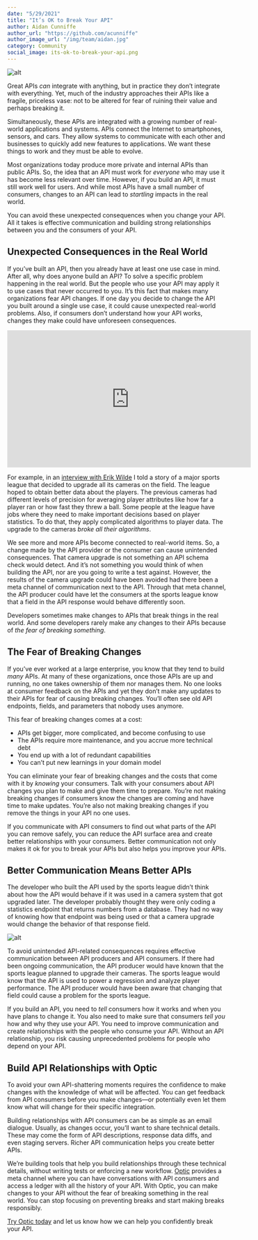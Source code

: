 ```yaml
---
date: "5/29/2021"
title: "It’s OK to Break Your API"
author: Aidan Cunniffe
author_url: "https://github.com/acunniffe"
author_image_url: "/img/team/aidan.jpg"
category: Community
social_image: its-ok-to-break-your-api.png
---
```


![alt](/img/blog-content/its-ok-to-break-your-api.png)

Great APIs _can_ integrate with anything, but in practice they don’t integrate with everything. Yet, much of the industry approaches their APIs like a fragile, priceless vase: not to be altered for fear of ruining their value and perhaps breaking it.

Simultaneously, these APIs are integrated with a growing number of real-world applications and systems. APIs connect the Internet to smartphones, sensors, and cars. They allow systems to communicate with each other and businesses to quickly add new features to applications. We want these things to work and they must be able to evolve.

Most organizations today produce more private and internal APIs than public APIs. So, the idea that an API must work for _everyone_ who may use it has become less relevant over time. However, if you build an API, it must still work well for users. And while most APIs have a small number of consumers, changes to an API can lead to _startling_ impacts in the real world. 

You can avoid these unexpected consequences when you change your API. All it takes is effective communication and building strong relationships between you and the consumers of your API.

## Unexpected Consequences in the Real World

If you’ve built an API, then you already have at least one use case in mind. After all, why does anyone build an API? To solve a specific problem happening in the real world. But the people who use your API may apply it to use cases that never occurred to you. It’s this fact that makes many organizations fear API changes. If one day you decide to change the API you built around a single use case, it could cause unexpected real-world problems. Also, if consumers don’t understand how your API works, changes they make could have unforeseen consequences. 

<center><iframe width="560" height="315" src="https://www.youtube.com/embed/YS8N4h7wi1E" frameborder="0" allow="accelerometer; autoplay; clipboard-write; encrypted-media; gyroscope; picture-in-picture" allowfullscreen></iframe></center>

For example, in an [interview with Erik Wilde](https://www.youtube.com/watch?v=YS8N4h7wi1E) I told a story of a major sports league that decided to upgrade all its cameras on the field. The league hoped to obtain better data about the players. The previous cameras had different levels of precision for averaging player attributes like how far a player ran or how fast they threw a ball. Some people at the league have jobs where they need to make important decisions based on player statistics. To do that, they apply complicated algorithms to player data. The upgrade to the cameras _broke all their algorithms_. 
 
We see more and more APIs become connected to real-world items. So, a change made by the API provider or the consumer can cause unintended consequences. That camera upgrade is not something an API schema check would detect. And it’s not something you would think of when building the API, nor are you going to write a test against. However, the results of the camera upgrade could have been avoided had there been a meta channel of communication next to the API. Through that meta channel, the API producer could have let the consumers at the sports league know that a field in the API response would behave differently soon.
 
Developers sometimes make changes to APIs that break things in the real world. And some developers rarely make any changes to their APIs because of _the fear of breaking something_.

## The Fear of Breaking Changes

If you’ve ever worked at a large enterprise, you know that they tend to build _many_ APIs. At many of these organizations, once those APIs are up and running, no one takes ownership of them nor manages them. No one looks at consumer feedback on the APIs and yet they don’t make any updates to their APIs for fear of causing breaking changes. You’ll often see old API endpoints, fields, and parameters that nobody uses anymore.

This fear of breaking changes comes at a cost:

- APIs get bigger, more complicated, and become confusing to use
- The APIs require more maintenance, and you accrue more technical debt
- You end up with a lot of redundant capabilities
- You can’t put new learnings in your domain model

You can eliminate your fear of breaking changes and the costs that come with it by _knowing_ your consumers. Talk with your consumers about API changes you plan to make and give them time to prepare. You’re not making breaking changes if consumers know the changes are coming and have time to make updates. You’re also not making breaking changes if you remove the things in your API no one uses.

If you communicate with API consumers to find out what parts of the API you can remove safely, you can reduce the API surface area and create better relationships with your consumers. Better communication not only makes it ok for you to break your APIs but also helps you improve your APIs.  

## Better Communication Means Better APIs 
 
The developer who built the API used by the sports league didn’t think about how the API would behave if it was used in a camera system that got upgraded later. The developer probably thought they were only coding a statistics endpoint that returns numbers from a database. They had no way of knowing how that endpoint was being used or that a camera upgrade would change the behavior of that response field.

![alt](/img/blog-content/basic-diff.png)

To avoid unintended API-related consequences requires effective communication between API producers and API consumers. If there had been ongoing communication, the API producer would have known that the sports league planned to upgrade their cameras. The sports league would know that the API is used to power a regression and analyze player performance. The API producer would have been aware that changing that field could cause a problem for the sports league.

If you build an API, you need to _tell_ consumers how it works and when you have plans to change it. You also need to make sure that consumers _tell you_ how and why they use your API. You need to improve communication and create relationships with the people who consume your API. Without an API relationship, you risk causing unprecedented problems for people who depend on your API.

 
## Build API Relationships with Optic

To avoid your own API-shattering moments requires the confidence to make changes with the knowledge of what will be affected. You can get feedback from API consumers before you make changes—or potentially even let them know what will change for their specific integration.

Building relationships with API consumers can be as simple as an email dialogue. Usually, as changes occur, you’ll want to share technical details. These may come the form of API descriptions, response data diffs, and even staging servers. Richer API communication helps you create better APIs.

We’re building tools that help you build relationships through these technical details, without writing tests or enforcing a new workflow. [Optic](https://useoptic.com/) provides a meta channel where you can have conversations with API consumers and access a ledger with all the history of your API. With Optic, you can make changes to your API without the fear of breaking something in the real world. You can stop focusing on preventing breaks and start making breaks responsibly.

[Try Optic today](https://useoptic.com/) and let us know how we can help you confidently break your API.
